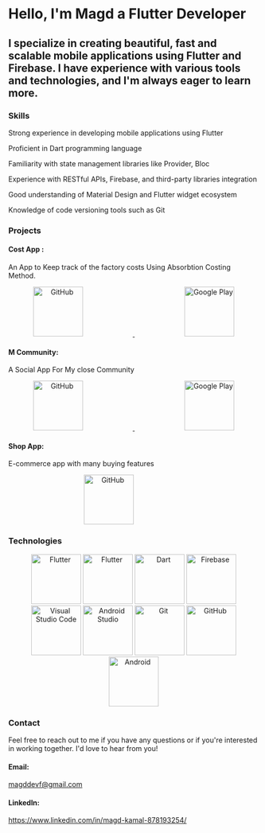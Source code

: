 # Hello, I'm Magd a Flutter Developer

## I specialize in creating beautiful, fast and scalable mobile applications using Flutter and Firebase. I have experience with various tools and technologies, and I'm always eager to learn more.



### Skills

Strong experience in developing mobile applications using Flutter

Proficient in Dart programming language

Familiarity with state management libraries like Provider, Bloc

Experience with RESTful APIs, Firebase, and third-party libraries integration

Good understanding of Material Design and Flutter widget ecosystem

Knowledge of code versioning tools such as Git





### Projects


#### Cost App : 


An App to Keep track of the factory costs Using Absorbtion Costing Method.

<div align="center">
    <a href="https://github.com/MagdKamaldev/cost_app">
        <img height="100" style="margin-right: 100px;" src="https://user-images.githubusercontent.com/25181517/192108374-8da61ba1-99ec-41d7-80b8-fb2f7c0a4948.png" alt="GitHub" title="GitHub" />
    </a>
    <a href="https://play.google.com/store/apps/details?id=com.zakymagd.appcost">
        <img height="100" style="margin-left: 100px;" src="https://play.google.com/intl/en_us/badges/static/images/badges/en_badge_web_generic.png" alt="Google Play" title="Google Play" />
    </a>
</div>







#### M Community:

A Social App For My close Community


<div align="center">
    <a href="https://github.com/MagdKamaldev/social_app">
        <img height="100" style="margin-right: 100px;" src="https://user-images.githubusercontent.com/25181517/192108374-8da61ba1-99ec-41d7-80b8-fb2f7c0a4948.png" alt="GitHub" title="GitHub" />
    </a>
    <a href="https://play.google.com/store/apps/details?id=com.magd.mcommunity">
        <img height="100" style="margin-left: 100px;" src="https://play.google.com/intl/en_us/badges/static/images/badges/en_badge_web_generic.png" alt="Google Play" title="Google Play" />
    </a>
</div>


#### Shop App: 

E-commerce app with many buying features  

<div align="center">
    <a href="https://github.com/MagdKamaldev/shop_app">
        <img height="100" style="margin-right: 100px;" src="https://user-images.githubusercontent.com/25181517/192108374-8da61ba1-99ec-41d7-80b8-fb2f7c0a4948.png" alt="GitHub" title="GitHub" />
    </a>
</div>

### Technologies


<div align="center">
	<a href="https://flutter.dev/"><img height="100" src="https://user-images.githubusercontent.com/25181517/186150365-da1eccce-6201-487c-8649-45e9e99435fd.png" alt="Flutter" title="Flutter" /></a>
	<a href="https://www.java.com/en/"><img height="100" src="https://external-content.duckduckgo.com/iu/?u=https%3A%2F%2Fcdn.freebiesupply.com%2Flogos%2Flarge%2F2x%2Fjava-logo-png-transparent.png&f=1&nofb=1&ipt=cc89cca7c91bce05515f0018741d2dfb484d22ebf5823a00a18ab6085834985b&ipo=images" alt="Flutter" title="Flutter" /></a>
	<a href="https://dart.dev/"><img height="100" src="https://user-images.githubusercontent.com/25181517/186150304-1568ffdf-4c62-4bdc-9cf1-8d8efcea7c5b.png" alt="Dart" title="Dart" /></a>
	<a href="https://firebase.google.com/"><img height="100" src="https://user-images.githubusercontent.com/25181517/189716855-2c69ca7a-5149-4647-936d-780610911353.png" alt="Firebase" title="Firebase" /></a>
	<a href="https://code.visualstudio.com/"><img height="100" src="https://user-images.githubusercontent.com/25181517/192108891-d86b6220-e232-423a-bf5f-90903e6887c3.png" alt="Visual Studio Code" title="Visual Studio Code" /></a>
	<a href="https://developer.android.com/studio"><img height="100" src="https://user-images.githubusercontent.com/25181517/192108895-20dc3343-43e3-4a54-a90e-13a4abbc57b9.png" alt="Android Studio" title="Android Studio" /></a>
	<a href="https://git-scm.com/"><img height="100" src="https://user-images.githubusercontent.com/25181517/192108372-f71d70ac-7ae6-4c0d-8395-51d8870c2ef0.png" alt="Git" title="Git" /></a>
	<a href="https://github.com/"><img height="100" src="https://user-images.githubusercontent.com/25181517/192108374-8da61ba1-99ec-41d7-80b8-fb2f7c0a4948.png" alt="GitHub" title="GitHub" /></a>
	<a href="https://www.android.com/"><img height="100" src="https://user-images.githubusercontent.com/25181517/117269608-b7dcfb80-ae58-11eb-8e66-6cc8753553f0.png" alt="Android" title="Android" /></a>
</div>



### Contact

Feel free to reach out to me if you have any questions or if you're interested in working together. I'd love to hear from you!


#### Email: 
magddevf@gmail.com

#### LinkedIn: 
https://www.linkedin.com/in/magd-kamal-878193254/
